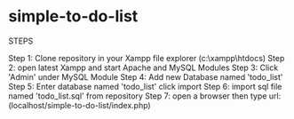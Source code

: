# simple-to-do-list

STEPS

Step 1: Clone repository in your Xampp file explorer (c:\xampp\htdocs)
Step 2: open latest Xampp and start Apache and MySQL Modules
Step 3: Click 'Admin' under MySQL Module
Step 4: Add new Database named 'todo_list'
Step 5: Enter database named 'todo_list' click import
Step 6: import sql file named 'todo_list.sql' from repository
Step 7: open a browser then type url: (localhost/simple-to-do-list/index.php)
